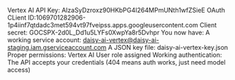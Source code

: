 Vertex AI API Key: AIzaSyDzroxz90HKbPG4I264MPmUNth1wfZSieE
OAuth CLient ID:1069701282906-1p4iinf7qtdadc3met594vt97fveipss.apps.googleusercontent.com
Client secret: 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
You now have:
A working service account: daisy-ai-vertex@daisy-ai-staging.iam.gserviceaccount.com
A JSON key file: daisy-ai-vertex-key.json
Proper permissions: Vertex AI User role assigned
Working authentication: The API accepts your credentials (404 means auth works, just need model access)